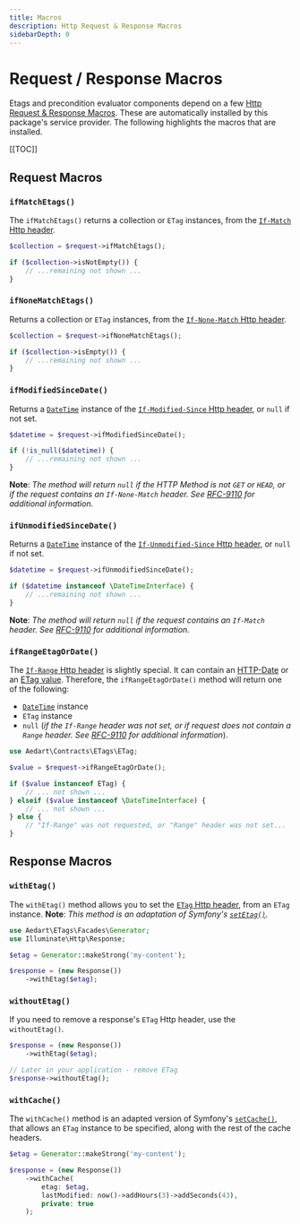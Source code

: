 ```yaml
---
title: Macros
description: Http Request & Response Macros
sidebarDepth: 0
---
```


# Request / Response Macros

Etags and precondition evaluator components depend on a few [Http Request & Response Macros](https://laravel.com/docs/10.x/responses#response-macros).
These are automatically installed by this package's service provider.
The following highlights the macros that are installed. 

[[TOC]]

## Request Macros

### `ifMatchEtags()`

The `ifMatchEtags()` returns a collection or `ETag` instances, from the [`If-Match` Http header](https://developer.mozilla.org/en-US/docs/Web/HTTP/Headers/If-Match).

```php
$collection = $request->ifMatchEtags();

if ($collection->isNotEmpty()) {
    // ...remaining not shown ...
}
```

### `ifNoneMatchEtags()`

Returns a collection or `ETag` instances, from the [`If-None-Match` Http header](https://developer.mozilla.org/en-US/docs/Web/HTTP/Headers/If-None-Match).

```php
$collection = $request->ifNoneMatchEtags();

if ($collection->isEmpty()) {
    // ...remaining not shown ...
}
```

### `ifModifiedSinceDate()`

Returns a [`DateTime`](https://www.php.net/manual/en/class.datetimeinterface) instance of the [`If-Modified-Since` Http header](https://developer.mozilla.org/en-US/docs/Web/HTTP/Headers/If-Modified-Since), or `null` if not set.

```php
$datetime = $request->ifModifiedSinceDate();

if (!is_null($datetime)) {
    // ...remaining not shown ...
}
```

**Note**: _The method will return `null` if the HTTP Method is not `GET` or `HEAD`, or if the request contains an `If-None-Match` header. See [RFC-9110](https://httpwg.org/specs/rfc9110.html#field.if-modified-since) for additional information._

### `ifUnmodifiedSinceDate()`

Returns a [`DateTime`](https://www.php.net/manual/en/class.datetimeinterface) instance of the [`If-Unmodified-Since` Http header](https://developer.mozilla.org/en-US/docs/Web/HTTP/Headers/If-Unmodified-Since), or `null` if not set.

```php
$datetime = $request->ifUnmodifiedSinceDate();

if ($datetime instanceof \DateTimeInterface) {
    // ...remaining not shown ...
}
```

**Note**: _The method will return `null` if the request contains an `If-Match` header. See [RFC-9110](https://httpwg.org/specs/rfc9110.html#field.if-unmodified-since) for additional information._

### `ifRangeEtagOrDate()`

The [`If-Range` Http header](https://developer.mozilla.org/en-US/docs/Web/HTTP/Headers/If-Range) is slightly special. It can contain an [HTTP-Date](https://httpwg.org/specs/rfc9110.html#http.date) or an [ETag value](https://httpwg.org/specs/rfc9110.html#field.etag).
Therefore, the `ifRangeEtagOrDate()` method will return one of the following:

* [`DateTime`](https://www.php.net/manual/en/class.datetimeinterface) instance
* `ETag` instance
* `null` (_if the `If-Range` header was not set, or if request does not contain a `Range` header. See [RFC-9110](https://httpwg.org/specs/rfc9110.html#field.if-range) for additional information_).

```php
use Aedart\Contracts\ETags\ETag;

$value = $request->ifRangeEtagOrDate();

if ($value instanceof ETag) {
    // ... not shown ...
} elseif ($value instanceof \DateTimeInterface) {
    // ... not shown ...
} else {
    // "If-Range" was not requested, or "Range" header was not set...
}
```

## Response Macros

### `withEtag()`

The `withEtag()` method allows you to set the [`ETag` Http header](https://developer.mozilla.org/en-US/docs/Web/HTTP/Headers/ETag), from an `ETag` instance.
**Note**: _This method is an adaptation of Symfony's [`setEtag()`](https://symfony.com/doc/current/components/http_foundation.html#managing-the-http-cache)._

```php
use Aedart\ETags\Facades\Generator;
use Illuminate\Http\Response;

$etag = Generator::makeStrong('my-content');

$response = (new Response())
    ->withEtag($etag);
```

### `withoutEtag()`

If you need to remove a response's `ETag` Http header, use the `withoutEtag()`.

```php
$response = (new Response())
    ->withEtag($etag);

// Later in your application - remove ETag
$response->withoutEtag();
```

### `withCache()`

The `withCache()` method is an adapted version of Symfony's [`setCache()`](https://symfony.com/doc/current/components/http_foundation.html#managing-the-http-cache), that allows an `ETag` instance to be specified, along with the rest of the cache headers.

```php
$etag = Generator::makeStrong('my-content');

$response = (new Response())
    ->withCache(
        etag: $etag,
        lastModified: now()->addHours(3)->addSeconds(43),
        private: true
    );
```
